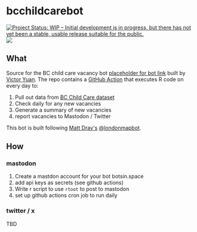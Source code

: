 # bcchildcarebot

[![Project Status: WIP – Initial development is in progress, but there has not yet been a stable, usable release suitable for the public.](https://www.repostatus.org/badges/latest/wip.svg)](https://www.repostatus.org/#wip)
[![](https://img.shields.io/badge/@bcchildcarebot@botsin.space-white?style=flat&labelColor=purple&logo=Mastodon&logoColor=white)](https://botsin.space/@bcchildcarebot)

## What

Source for the BC child care vacancy bot [placeholder for bot link]() built by [Victor Yuan](https://victoryuan.com). The repo contains a [GitHub Action](https://github.com/features/actions) that executes R code on every day to:

1. Pull out data from [BC Child Care dataset](https://catalogue.data.gov.bc.ca/dataset/child-care-map-data/resource/9a9f14e1-03ea-4a11-936a-6e77b15eeb39)
2. Check daily for any new vacancies
3. Generate a summary of new vacancies
4. report vacancies to Mastodon / Twitter

This bot is built following [Matt Dray's](https://www.matt-dray.com) [@londonmapbot](https://www.botsin.space/londonmapbot).

## How

### mastodon 

1. Create a mastdon account for your bot botsin.space
2. add api keys as secrets (see github actions)
3. Write r script to use `rtoot`  to post to mastodon
4. set up github actions cron job to run daily

### twitter / x

TBD
